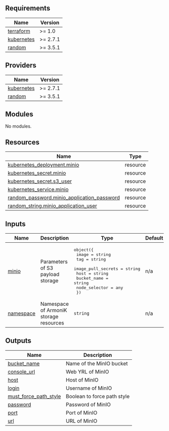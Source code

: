 <!-- BEGIN_TF_DOCS -->
## Requirements

| Name | Version |
|------|---------|
| <a name="requirement_terraform"></a> [terraform](#requirement\_terraform) | >= 1.0 |
| <a name="requirement_kubernetes"></a> [kubernetes](#requirement\_kubernetes) | >= 2.7.1 |
| <a name="requirement_random"></a> [random](#requirement\_random) | >= 3.5.1 |

## Providers

| Name | Version |
|------|---------|
| <a name="provider_kubernetes"></a> [kubernetes](#provider\_kubernetes) | >= 2.7.1 |
| <a name="provider_random"></a> [random](#provider\_random) | >= 3.5.1 |

## Modules

No modules.

## Resources

| Name | Type |
|------|------|
| [kubernetes_deployment.minio](https://registry.terraform.io/providers/hashicorp/kubernetes/latest/docs/resources/deployment) | resource |
| [kubernetes_secret.minio](https://registry.terraform.io/providers/hashicorp/kubernetes/latest/docs/resources/secret) | resource |
| [kubernetes_secret.s3_user](https://registry.terraform.io/providers/hashicorp/kubernetes/latest/docs/resources/secret) | resource |
| [kubernetes_service.minio](https://registry.terraform.io/providers/hashicorp/kubernetes/latest/docs/resources/service) | resource |
| [random_password.minio_application_password](https://registry.terraform.io/providers/hashicorp/random/latest/docs/resources/password) | resource |
| [random_string.minio_application_user](https://registry.terraform.io/providers/hashicorp/random/latest/docs/resources/string) | resource |

## Inputs

| Name | Description | Type | Default | Required |
|------|-------------|------|---------|:--------:|
| <a name="input_minio"></a> [minio](#input\_minio) | Parameters of S3 payload storage | <pre>object({<br>    image              = string<br>    tag                = string<br>    image_pull_secrets = string<br>    host               = string<br>    bucket_name        = string<br>    node_selector      = any<br>  })</pre> | n/a | yes |
| <a name="input_namespace"></a> [namespace](#input\_namespace) | Namespace of ArmoniK storage resources | `string` | n/a | yes |

## Outputs

| Name | Description |
|------|-------------|
| <a name="output_bucket_name"></a> [bucket\_name](#output\_bucket\_name) | Name of the MinIO bucket |
| <a name="output_console_url"></a> [console\_url](#output\_console\_url) | Web YRL of MinIO |
| <a name="output_host"></a> [host](#output\_host) | Host of MinIO |
| <a name="output_login"></a> [login](#output\_login) | Username of MinIO |
| <a name="output_must_force_path_style"></a> [must\_force\_path\_style](#output\_must\_force\_path\_style) | Boolean to force path style |
| <a name="output_password"></a> [password](#output\_password) | Password of MinIO |
| <a name="output_port"></a> [port](#output\_port) | Port of MinIO |
| <a name="output_url"></a> [url](#output\_url) | URL of MinIO |
<!-- END_TF_DOCS -->
